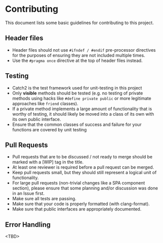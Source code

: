 # Contributing
This document lists some basic guidelines for contributing to this project. 

## Header files
- Header files should not use `#ifndef / #endif` pre-processor directives for the purposes of ensuring they are not included multiple times.
- Use the `#pragma once` directive at the top of header files instead. 

## Testing
- Catch2 is the test framework used for unit-testing in this project
- Only **visible** methods should be tested (e.g. no testing of private methods using hacks like `#define private public` or more legitimate approaches like `friend` classes). 
- If a private method implements a large amount of functionality that is worthy of testing, it should likely be moved into a class of its own with its own public interface. 
- Ensure that the common classes of success and failure for your functions are covered by unit testing 

## Pull Requests
- Pull requests that are to be discussed / not ready to merge should be marked with a [WIP] tag in the title.
- At least one reviewer is required before a pull request can be merged.
- Keep pull requests small, but they should still represent a logical unit of functionality.
- For large pull requests (non-trivial changes like a SPA component section), please ensure that some planning and/or discussion was done in an Issue first.
- Make sure all tests are passing.
- Make sure that your code is properly formatted (with clang-format).
- Make sure that public interfaces are appropriately documented.

## Error Handling
\<TBD\>

